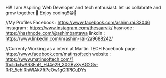 Hi!! I am Aspiring Web Developer and tech enthusiast. let us collabrate and grow together.💐
Enjoy coding!!😁💐

//My Profiles
Facebook : https://www.facebook.com/ashim.rai.33046
instagram : https://www.instagram.com/thesaarvik/
hasnode : https://hashnode.com/@ashimbantawa
linkdin : https://www.linkedin.com/in/ashim-rai-2a9688242/


//Currenty Working as a intern at Martin TECH
Facebook page: https://www.facebook.com/matinsoftech
website : https://www.matinsoftech.com/?fbclid=IwAR3FnR_HJ4e29_X0GByXyKG2Gv-RrR_5ehIRhWlAk7ftPeOw1gGRPlCuDYs
